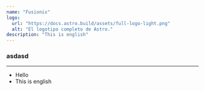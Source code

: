 ```yaml
---
name: "Fusionix"
logo:
  url: "https://docs.astro.build/assets/full-logo-light.png"
  alt: "El logotipo completo de Astro."
description: "This is english"
---
```


### asdasd

---

- Hello
- This is english
